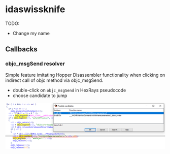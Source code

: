 # idaswissknife
TODO:
- Change my name

## Callbacks

### objc_msgSend resolver

Simple feature imitating Hopper Disassembler functionality when clicking on indirect call of objc method via objc_msgSend.
* double-click on `objc_msgSend` in HexRays pseudocode
* choose candidate to jump

![test](/img/objc_msgsend_resolve_example.png)
